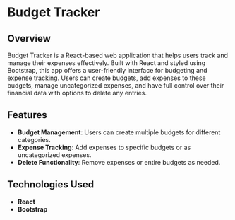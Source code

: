 # Budget Tracker

## Overview
Budget Tracker is a React-based web application that helps users track and manage their expenses effectively. Built with React and styled using Bootstrap, this app offers a user-friendly interface for budgeting and expense tracking. Users can create budgets, add expenses to these budgets, manage uncategorized expenses, and have full control over their financial data with options to delete any entries.

## Features
- **Budget Management**: Users can create multiple budgets for different categories.
- **Expense Tracking**: Add expenses to specific budgets or as uncategorized expenses.
- **Delete Functionality**: Remove expenses or entire budgets as needed.

## Technologies Used
- **React**
- **Bootstrap**
